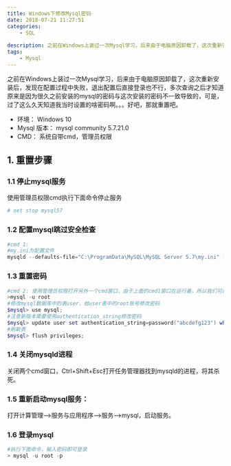 ```yaml
---
title: Windows下修改Mysql密码
date: 2018-07-21 11:27:51
categories: 
	- SQL
	
description: 之前在Windows上装过一次Mysql学习，后来由于电脑原因卸载了，这次重新安装后，发现在配置过程中失败，退出配置后直接登录也不行，多次查询之后才知道原来是因为很久之前安装的mysql的密码与这次安装的密码不一致导致的，可是，过了这么久天知道我当时设置的啥密码啊。。。好吧，那就重置吧。
tags:
    - Mysql
---
```


之前在Windows上装过一次Mysql学习，后来由于电脑原因卸载了，这次重新安装后，发现在配置过程中失败，退出配置后直接登录也不行，多次查询之后才知道原来是因为很久之前安装的mysql的密码与这次安装的密码不一致导致的，可是，过了这么久天知道我当时设置的啥密码啊。。。好吧，那就重置吧。

- 环境： Windows 10
- Mysql 版本： mysql community 5.7.21.0
- CMD： 系统自带cmd，管理员权限

## 1. 重置步骤

### 1.1 停止mysql服务

使用管理员权限cmd执行下面命令停止服务

```powershell
# net stop mysql57
```

### 1.2 配置mysql跳过安全检查

```powershell
#cmd 1:
#my.ini为配置文件
mysqld --defaults-file="C:\ProgramData\MySQL\MySQL Server 5.7\my.ini" --console --skip-grant-tables
```

### 1.3 重置密码

```powershell
#cmd 2: 使用管理员权限打开另外一个cmd窗口，由于上面的cmd1窗口在运行着，所以我们可以不用输入密码进行登录
>mysql -u root
#修改mysql数据库中的表user，给user表中的root账号修改密码
$mysql> use mysql;
#注意新版本需要使用authentication_string修改密码
$mysql> update user set authentication_string=password("abcdefg123") where user='root';
#刷新表
$mysql> flush privileges;
```

### 1.4 关闭mysqld进程

关闭两个cmd窗口，Ctrl+Shift+Esc打开任务管理器找到mysqld的进程，将其杀死。

### 1.5 重新启动mysql服务： 

打开计算管理——>服务与应用程序—->服务—>mysql，启动服务。

### 1.6 登录mysql

```powershell
#执行下面命令，输入密码即可登录
> mysql -u root -p
```

